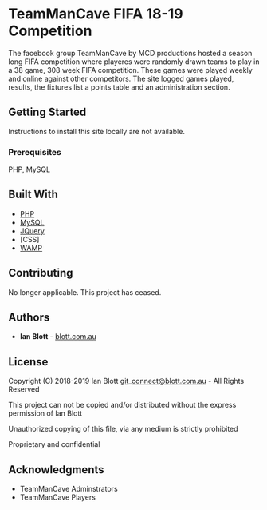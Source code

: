 # TeamManCave FIFA 18-19 Competition

The facebook group TeamManCave by MCD productions hosted a season long FIFA competition where playeres were randomly drawn teams to play in a 38 game, 308 week FIFA competition. These games were played weekly and online against other competitors. The site logged games played, results, the fixtures list a points table and an administration section.

## Getting Started

Instructions to install this site locally are not available.

### Prerequisites

PHP, MySQL

## Built With

* [PHP](https://www.php.net)
* [MySQL](https://www.mysql.com)
* [JQuery](https://jquery.com)
* [CSS]
* [WAMP](https://www.mysql.com)

## Contributing

No longer applicable. This project has ceased.

## Authors

* **Ian Blott** - [blott.com.au](http://blott.com.au)

## License

Copyright (C) 2018-2019 Ian Blott <git_connect@blott.com.au> - All Rights Reserved

This project can not be copied and/or distributed without the express permission of Ian Blott

Unauthorized copying of this file, via any medium is strictly prohibited 

Proprietary and confidential
 
## Acknowledgments

* TeamManCave Adminstrators
* TeamManCave Players
